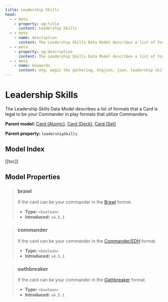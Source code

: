 ```yaml
---
title: Leadership Skills
head:
  - - meta
    - property: og:title
      content: Leadership Skills
  - - meta
    - name: description
      content: The Leadership Skills Data Model describes a list of formats that a Card is legal to be your Commander in play formats that utilize Commanders.
  - - meta
    - property: og:description
      content: The Leadership Skills Data Model describes a list of formats that a Card is legal to be your Commander in play formats that utilize Commanders.
  - - meta
    - name: keywords
      content: mtg, magic the gathering, mtgjson, json, leadership skills
---
```


# Leadership Skills

The Leadership Skills Data Model describes a list of formats that a Card is legal to be your Commander in play formats that utilize Commanders.

**Parent model:** [Card (Atomic)](/data-models/card-atomic/), [Card (Deck)](/data-models/card-deck/), [Card (Set)](/data-models/card-set/)  

**Parent property:** `leadershipSkills`

## Model Index

<PropertyToggler/>

[[toc]]

## Model Properties

> ### brawl
>
> If the card can be your commander in the [Brawl](https://magic.wizards.com/en/game-info/gameplay/formats/brawl) format.
>
> - **Type:** `<boolean>`
> - **Introduced:** `v4.5.1`

> ### commander
>
> If the card can be your commander in the [Commander/EDH](https://magic.wizards.com/en/content/commander-format) format.
>
> - **Type:** `<boolean>`
> - **Introduced:** `v4.5.1`

> ### oathbreaker
>
> If the card can be your commander in the [Oathbreaker](https://oathbreakermtg.org/) format.
>
> - **Type:** `<boolean>`
> - **Introduced:** `v4.5.1`
